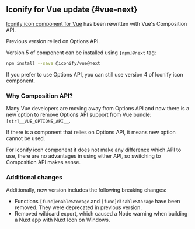 ## Iconify for Vue update {#vue-next}

[Iconify icon component for Vue](/docs/icon-components/vue/index.md) has been rewritten with Vue's Composition API.

Previous version relied on Options API.

Version 5 of component can be installed using `[npm]@next` tag:

```bash
npm install --save @iconify/vue@next
```

If you prefer to use Options API, you can still use version 4 of Iconify icon component.

### Why Composition API?

Many Vue developers are moving away from Options API and now there is a new option
to remove Options API support from Vue bundle: `[str]__VUE_OPTIONS_API__`.

If there is a component that relies on Options API, it means new option cannot be used.

For Iconify icon component it does not make any difference which API to use,
there are no advantages in using either API, so switching to Composition API makes sense.

### Additional changes

Additionally, new version includes the following breaking changes:

- Functions `[func]enableStorage` and `[func]disableStorage` have been removed. They were deprecated in previous version.
- Removed wildcard export, which caused a Node warning when building a Nuxt app with Nuxt Icon on Windows.
